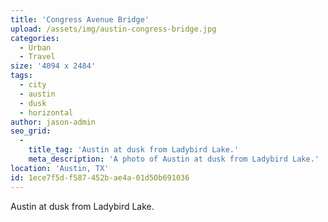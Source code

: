 ```yaml
---
title: 'Congress Avenue Bridge'
upload: /assets/img/austin-congress-bridge.jpg
categories:
  - Urban
  - Travel
size: '4094 x 2484'
tags:
  - city
  - austin
  - dusk
  - horizontal
author: jason-admin
seo_grid:
  -
    title_tag: 'Austin at dusk from Ladybird Lake.'
    meta_description: 'A photo of Austin at dusk from Ladybird Lake.'
location: 'Austin, TX'
id: 1ece7f5d-f587-452b-ae4a-01d50b691036
---
```

Austin at dusk from Ladybird Lake.